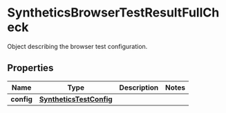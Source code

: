 # SyntheticsBrowserTestResultFullCheck

Object describing the browser test configuration.

## Properties

| Name       | Type                                                | Description | Notes |
| ---------- | --------------------------------------------------- | ----------- | ----- |
| **config** | [**SyntheticsTestConfig**](SyntheticsTestConfig.md) |             |
